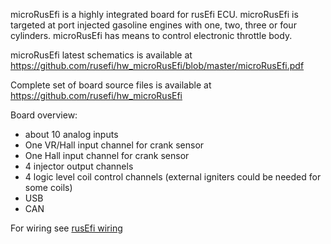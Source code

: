 microRusEfi is a highly integrated board for rusEfi ECU. microRusEfi is targeted at port injected
gasoline engines with one, two, three or four cylinders. microRusEfi has means to control electronic throttle body.


microRusEfi latest schematics is available at https://github.com/rusefi/hw_microRusEfi/blob/master/microRusEfi.pdf

Complete set of board source files is available at https://github.com/rusefi/hw_microRusEfi

Board overview:
- about 10 analog inputs
- One VR/Hall input channel for crank sensor
- One Hall input channel for crank sensor
- 4 injector output channels
- 4 logic level coil control channels (external igniters could be needed for some coils)
- USB
- CAN


For wiring see [rusEfi wiring](/Hardware_microRusEfi_wiring)
